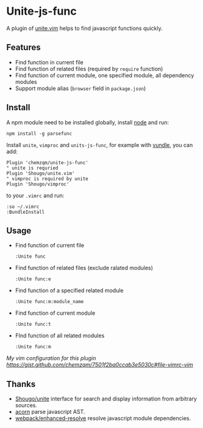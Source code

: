 # Unite-js-func

A plugin of [unite.vim](https://github.com/Shougo/unite.vim) helps to find javascript functions quickly.

## Features

* Find function in current file
* Find function of related files (required by `require` function)
* Find function of current module, one specified module, all dependency modules
* Support module alias (`browser` field in `package.json`)

## Install

A npm module need to be installed globally, install [node](https://nodejs.org)
and run:

    npm install -g parsefunc

Install `unite`, `vimproc` and `units-js-func`, for example with [vundle](https://github.com/gmarik/vundle), you can add:

    Plugin 'chemzqm/unite-js-func'
    " unite is requried
    Plugin 'Shougo/unite.vim'
    " vimproc is required by unite
    Plugin 'Shougo/vimproc'

to your `.vimrc` and run:

    :so ~/.vimrc
    :BundleInstall

## Usage

* Find function of current file

      :Unite func

* Find function of related files (exclude ralated modules)

      :Unite func:e

* Find function of a specified related module

      :Unite func:m:module_name

* Find function of current module

      :Unite func:t

* FInd function of all related modules

      :Unite func:m

_My vim configuration for this plugin https://gist.github.com/chemzqm/7501f2ba0ccab3e5030c#file-vimrc-vim_

## Thanks

* [Shougo/unite](https://github.com/Shougo/unite.vim) interface for search and display information from arbitrary sources.
* [acorn](https://github.com/ternjs/acorn) parse javascript AST.
* [webpack/enhanced-resolve](https://github.com/webpack/enhanced-resolve) resolve javascript module dependencies.
